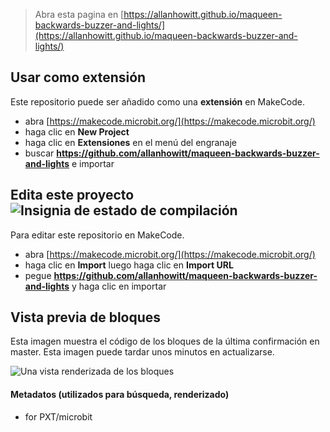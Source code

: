 
> Abra esta pagina en [https://allanhowitt.github.io/maqueen-backwards-buzzer-and-lights/](https://allanhowitt.github.io/maqueen-backwards-buzzer-and-lights/)

## Usar como extensión

Este repositorio puede ser añadido como una **extensión** en MakeCode.

* abra [https://makecode.microbit.org/](https://makecode.microbit.org/)
* haga clic en **New Project**
* haga clic en **Extensiones** en el menú del engranaje
* buscar **https://github.com/allanhowitt/maqueen-backwards-buzzer-and-lights** e importar

## Edita este proyecto ![Insignia de estado de compilación](https://github.com/allanhowitt/maqueen-backwards-buzzer-and-lights/workflows/MakeCode/badge.svg)

Para editar este repositorio en MakeCode.

* abra [https://makecode.microbit.org/](https://makecode.microbit.org/)
* haga clic en **Import** luego haga clic en **Import URL**
* pegue **https://github.com/allanhowitt/maqueen-backwards-buzzer-and-lights** y haga clic en importar

## Vista previa de bloques

Esta imagen muestra el código de los bloques de la última confirmación en master.
Esta imagen puede tardar unos minutos en actualizarse.

![Una vista renderizada de los bloques](https://github.com/allanhowitt/maqueen-backwards-buzzer-and-lights/raw/master/.github/makecode/blocks.png)

#### Metadatos (utilizados para búsqueda, renderizado)

* for PXT/microbit
<script src="https://makecode.com/gh-pages-embed.js"></script><script>makeCodeRender("{{ site.makecode.home_url }}", "{{ site.github.owner_name }}/{{ site.github.repository_name }}");</script>
